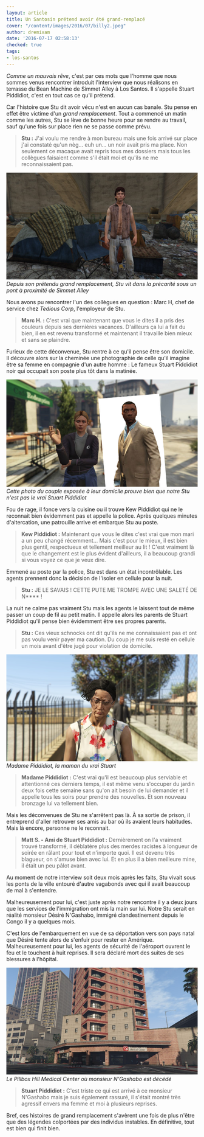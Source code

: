 ```yaml
---
layout: article
title: Un Santosin prétend avoir été grand-remplacé
cover: "/content/images/2016/07/billy2.jpeg"
author: dremixam
date: '2016-07-17 02:58:13'
checked: true
tags:
- los-santos
---
```


_Comme un mauvais rêve_, c'est par ces mots que l'homme que nous sommes venus rencontrer introduit l'interview que nous réalisons en terrasse du Bean Machine de Simmet Alley à Los Santos. Il s'appelle Stuart Piddidiot, c'est en tout cas ce qu'il prétend.

Car l'histoire que Stu dit avoir vécu n'est en aucun cas banale. Stu pense en effet être victime d'un _grand remplacement_. Tout a commencé un matin comme les autres, Stu se lève de bonne heure pour se rendre au travail, sauf qu'une fois sur place rien ne se passe comme prévu.

> **Stu :** J'ai voulu me rendre à mon bureau mais une fois arrivé sur place j'ai constaté qu'un nèg… euh un… un noir avait pris ma place. Non seulement ce macaque avait repris tous mes dossiers mais tous les collègues faisaient comme s'il était moi et qu'ils ne me reconnaissaient pas.

![](/content/images/2016/07/billy.jpg)
_Depuis son prétendu grand remplacement, Stu vit dans la précarité sous un pont à proximité de Simmet Alley_

Nous avons pu rencontrer l'un des collègues en question : Marc H, chef de service chez _Tedious Corp_, l'employeur de Stu.

> **Marc H. :** C'est vrai que maintenant que vous le dites il a pris des couleurs depuis ses dernières vacances. D'ailleurs ça lui a fait du bien, il en est revenu transformé et maintenant il travaille bien mieux et sans se plaindre.

Furieux de cette déconvenue, Stu rentre à ce qu'il pense être son domicile. Il découvre alors sur la cheminée une photographie de celle qu'il imagine être sa femme en compagnie d'un autre homme : Le fameux Stuart Piddidiot noir qui occupait son poste plus tôt dans la matinée.

![](/content/images/2016/07/couple.jpg)
_Cette photo du couple exposée à leur domicile prouve bien que notre Stu n'est pas le vrai Stuart Piddidiot_

Fou de rage, il fonce vers la cuisine ou il trouve Kew Piddidiot qui ne le reconnait bien évidemment pas et appelle la police. Après quelques minutes d'altercation, une patrouille arrive et embarque Stu au poste.

> **Kew Piddidiot :** Maintenant que vous le dites c'est vrai que mon mari a un peu changé récemment… Mais c'est pour le mieux, il est bien plus gentil, respectueux et tellement meilleur au lit ! C'est vraiment là que le changement est le plus évident d'ailleurs, il a beaucoup grandi si vous voyez ce que je veux dire.

Emmené au poste par la police, Stu est dans un état incontrôlable. Les agents prennent donc la décision de l'isoler en cellule pour la nuit.

> **Stu :** JE LE SAVAIS ! CETTE PUTE ME TROMPE AVEC UNE SALETÉ DE N\*\*\*\* !

La nuit ne calme pas vraiment Stu mais les agents le laissent tout de même passer un coup de fil au petit matin. Il appelle alors les parents de Stuart Piddidiot qu'il pense bien évidemment être ses propres parents.

> **Stu :** Ces vieux schnocks ont dit qu'ils ne me connaissaient pas et ont pas voulu venir payer ma caution. Du coup je me suis resté en cellule un mois avant d'être jugé pour violation de domicile.

![](/content/images/2016/07/maman-billy.jpeg)
_Madame Piddidiot, la maman du vrai Stuart_

> **Madame Piddidiot :** C'est vrai qu'il est beaucoup plus serviable et attentionné ces derniers temps, il est même venu s'occuper du jardin deux fois cette semaine sans qu'on ait besoin de lui demander et il appelle tous les soirs pour prendre des nouvelles. Et son nouveau bronzage lui va tellement bien.

Mais les déconvenues de Stu ne s'arrêtent pas là. À sa sortie de prison, il entreprend d'aller retrouver ses amis au bar où ils avaient leurs habitudes. Mais là encore, personne ne le reconnait.

> **Matt S. - Ami de Stuart Piddidiot :** Dernièrement on l'a vraiment trouvé transformé, il déblatère plus des merdes racistes à longueur de soirée en râlant pour tout et n'importe quoi. Il est devenu très blagueur, on s'amuse bien avec lui. Et en plus il a bien meilleure mine, il était un peu pâlot avant.

Au moment de notre interview soit deux mois après les faits, Stu vivait sous les ponts de la ville entouré d'autre vagabonds avec qui il avait beaucoup de mal à s'entendre.

Malheureusement pour lui, c'est juste après notre rencontre il y a deux jours que les services de l'immigration ont mis la main sur lui. Notre Stu serait en réalité monsieur Désiré N'Gashabo, immigré clandestinement depuis le Congo il y a quelques mois.

C'est lors de l'embarquement en vue de sa déportation vers son pays natal que Désiré tente alors de s'enfuir pour rester en Amérique. Malheureusement pour lui, les agents de sécurité de l'aéroport ouvrent le feu et le touchent à huit reprises. Il sera déclaré mort des suites de ses blessures à l'hôpital.

![](/content/images/2016/07/hospital.jpg)
_Le Pillbox Hill Medical Center où monsieur N'Gashabo est décédé_

> **Stuart Piddidiot :** C'est triste ce qui est arrivé à ce monsieur N'Gashabo mais je suis également rassuré, il s'était montré très agressif envers ma femme et moi à plusieurs reprises.

Bref, ces histoires de grand remplacement s'avèrent une fois de plus n'être que des légendes colportées par des individus instables. En définitive, tout est bien qui finit bien.